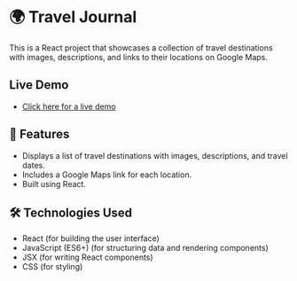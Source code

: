 # 🌍 Travel Journal

This is a React project that showcases a collection of travel destinations with images, descriptions, and links to their locations on Google Maps.

## Live Demo
- [Click here for a live demo](https://silly-selkie-140a14.netlify.app/)

## 📌 Features
- Displays a list of travel destinations with images, descriptions, and travel dates.
- Includes a Google Maps link for each location.
- Built using React.

## 🛠 Technologies Used
- React (for building the user interface)
- JavaScript (ES6+) (for structuring data and rendering components)
- JSX (for writing React components)
- CSS (for styling)

